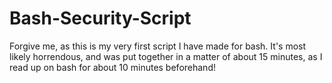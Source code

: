 # Bash-Security-Script

Forgive me, as this is my very first script I have made for bash.  It's most likely horrendous, and was put together in a matter of
about 15 minutes, as I read up on bash for about 10 minutes beforehand!
